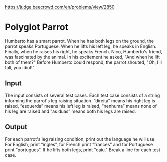 https://judge.beecrowd.com/en/problems/view/2850

# Polyglot Parrot

Humberto has a smart parrot. When he has both legs on the ground, the parrot
speaks Portuguese. When he lifts his left leg, he speaks in English. Finally,
when he raises his right, he speaks French. Nico, Humberto's friend, was
fascinated by the animal. In his excitement he asked, "And when he lift both of
them?" Before Humberto could respond, the parrot shouted, "Oh, I'll fall, you
idiot!"

## Input

The input consists of several test cases. Each test case consists of a string
informing the parrot's leg raising situation. “direita” means his right leg is
raised, “esquerda” means his left leg is raised, “nenhuma” means none of his leg
are raised and “as duas” means both his legs are raised.

## Output

For each parrot's leg raising condition, print out the language he will use. For
English, print “ingles”, for French print “frances” and for Portuguese print
“portugues”. If he lifts both legs, print "caiu." Break a line for each test
case.

